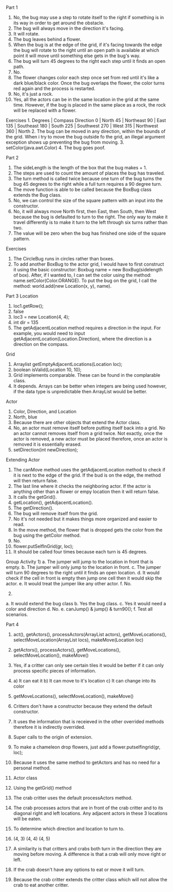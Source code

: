 Part 1
1. No, the bug may use a step to rotate itself to the right if something is in its way in order to get around the obstacle.
2. The bug will always move in the direction it's facing.
3. It will rotate.
4. The bug leaves behind a flower.
5. When the bug is at the edge of the grid, if it's facing towards the edge the bug will rotate to the right until an open path is available at which point it will move until something else gets in the bug's way.
6. The bug will turn 45 degrees to the right each step until it finds an open path.
7. No.
8. The flower changes color each step once set from red until it's like a dark blue/black color. Once the bug overlaps the flower, the color turns red again and the process is restarted.
9. No, it's just a rock.
10. Yes, all the actors can be in the same location in the grid at the same time. However, if the bug is placed in the same place as a rock, the rock will be replaced with a flower.

Exercises
1. 
Degrees | Compass Direction
0       | North
45      | Northeast
90      | East
135     | Southeast
180     | South
225     | Southwest
270     | West
315     | Northwest
360     | North
2. The bug can be moved in any direction, within the bounds of the grid. When i try to move the bug outside fo the grid, an illegal argument exception shows up preventing the bug from moving.
3. setColor(java.awt.Color)
4. The bug goes poof.


Part 2
1. The sideLength is the length of the box that the bug makes + 1.
2. The steps are used to count the amount of places the bug has traveled.
3. The turn method is called twice because one turn of the bug turns the bug 45 degrees to the right while a full turn requires a 90 degree turn.
4. The move function is able to be called because the BoxBug class extends the Bug class.
5. No, we can control the size of the square pattern with an input into the constructor.
6. No, it will always move North first, then East, then South, then West because the bug is defaulted to turn to the right. The only way to make it travel differently is to make it turn to the left through six turns rather than two.
7. The value will be zero when the bug has finished one side of the square pattern.

Exercises
1. The CircleBug runs in circles rather than boxes.
5. To add another BoxBug to the actor grid, I would have to first construct it using the basic constructor: Boxbug name = new BoxBug(sidelength of box). After, if I wanted to, I can set the color using the method: name.setColor(Color.ORANGE). To put the bug on the grid, I call the method: world.add(new Location(x, y), name).


Part 3
Location
1. loc1.getRow();
2. false
3. loc3 = new Location(4, 4);
4. int dir = 135
5. The getAdjacentLocation method requires a direction in the input. For example, you would need to input getAdjacentLocation(Location.Direction), where the direction is a direction on the compass.

Grid
1. Arraylist<Location> getEmptyAdjacentLocations(Location loc);
2. boolean isValid(Location 10, 10);
3. Grid implements comparable. These can be found in the complarable class.
4. It depends. Arrays can be better when integers are being used however, if the data type is unpredictable then ArrayList would be better.

Actor
1. Color, Direction, and Location
2. North, blue
3. Because there are other objects that extend the Actor class.
4. No, an actor must remove itself before putting itself back into a grid. No an actor cannot removes itself from a grid twice. Not exactly, once the actor is removed, a new actor must be placed therefore, once an actor is removed it is essentially erased.
5. setDirection(int newDirection);

Extending Actor
1. The canMove method uses the getAdjacentLocation method to check if it is next to the edge of the grid. If the bud is on the edge, the method will then return false.
2. The last line where it checks the neighboring actor. If the actor is anything other than a flower or empy location then it will return false.
3. It calls the getGrid().
4. getLocation(), getAdjacentLocation().
5. The getDirection().
6. The bug will remove itself from the grid.
7. No it's not needed but it makes things more organized and easier to read.
8. In the move method, the flower that is dropped gets the color from the bug using the getColor method.
9. No.
10. flower.putSelfInGrid(gr, loc);
11. It should be called four times because each turn is 45 degrees.

Group Activity
1) 
a. The jumper will jump to the location in front that is empty.
b. The jumper will only jump to the location in front.
c. The jumper will turn 90 degrees to the right until it finds an open location.
d. It would check if the cell in front is empty then jump one cell then it would skip the actor.
e. It would treat the jumper like any other actor.
f. No.

2)
a. It would extend the bug class
b. Yes the bug class.
c. Yes it would need a color and direction
d. No.
e. canJump() & jump() & turn90();
f. Test all scenarios.


Part 4
1. act(), getActors(), processActors(ArrayList<Actor> actors), getMoveLocations(), selectMoveLocation(ArrayList<Location> locs), makeMove(Location loc)
2. getActors(), processActors(), getMoveLocations(), selectMoveLocation(), makeMove()
3. Yes, if a critter can only see certain tiles it would be better if it can only process specific pieces of information.
4. a) It can eat it
b) It can move to it's location
c) It can change into its color
5. getMoveLocations(), selectMoveLocation(), makeMove()
6. Critters don't have a constructor because they extend the default constructor.

1. It uses the information that is receieved in the other overrided methods therefore it is indirectly overrided. 
2. Super calls to the origin of extension.
3. To make a chameleon drop flowers, just add a flower.putselfingrid(gr, loc);
4. Because it uses the same method to getActors and has no need for a personal method.
5. Actor class
6. Using the getGrid() method

1. The crab critter uses the default processActors method.
2. The crab processes actors that are in front of the crab critter and to its diagonal right and left locations. Any adjacent actors in these 3 locations will be eaten.
3. To determine which direction and location to turn to.
4. (4, 3) (4, 4) (4, 5)
5. A similarity is that critters and crabs both turn in the direction they are moving before moving.
A difference is that a crab will only move right or left.
6. If the crab doesn't have any options to eat or move it will turn.
7. Because the crab critter extends the critter class which will not allow the crab to eat another critter.